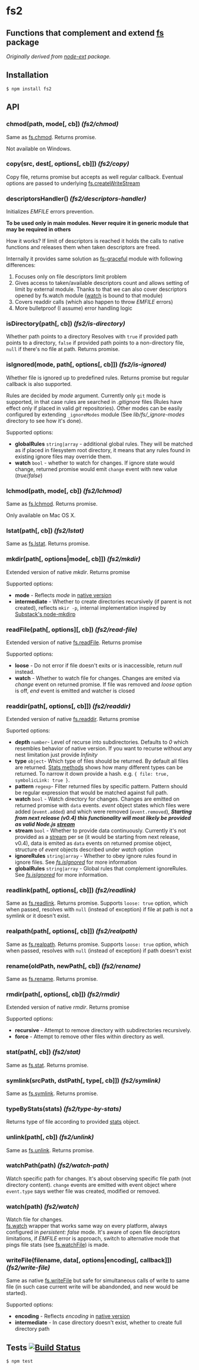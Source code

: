 # fs2

## Functions that complement and extend [fs](http://nodejs.org/api/all.html#all_file_system) package

_Originally derived from [node-ext](https://github.com/medikoo/node-ext) package._

## Installation

    $ npm install fs2

## API

### chmod(path, mode[, cb]) _(fs2/chmod)_

Same as [fs.chmod](http://nodejs.org/api/all.html#all_fs_lchmod_path_mode_callback). Returns promise.

Not available on Windows.

### copy(src, dest[, options[, cb]]) _(fs2/copy)_

Copy file, returns promise but accepts as well regular callback.
Eventual options are passed to underlying [fs.createWriteStream](http://nodejs.org/api/all.html#all_fs_createwritestream_path_options)

### descriptorsHandler() _(fs2/descriptors-handler)_

Initializes _EMFILE_ errors prevention.

**To be used only in main modules. Never require it in generic module that may be required in others**

How it works? If limit of descriptors is reached it holds the calls to native functions and releases them when taken descriptors are freed.

Internally it provides same solution as [fs-graceful](https://github.com/isaacs/node-graceful-fs) module with following differences:

1. Focuses only on file descriptors limit problem
2. Gives access to taken/available descriptors count and allows setting of limit by external module. Thanks to that we can also cover descriptors opened by fs.watch module ([watch](#watchpath) is bound to that module)
3. Covers readdir calls (which also happen to throw _EMFILE_ errors)
4. More bulletproof (I assume) error handling logic

### isDirectory(path[, cb]) _(fs2/is-directory)_

Whether path points to a directory
Resolves with `true` if provided path points to a directory, `false` if provided path points to a non-directory file, `null` if there's no file at path. Returns promise.

### isIgnored(mode, path[, options[, cb]]) _(fs2/is-ignored)_

Whether file is ignored up to predefined rules. Returns promise but regular callback is also supported.

Rules are decided by _mode_ argument. Currently only `git` mode is supported, in that case rules are searched in _.gitignore_ files (Rules have effect only if placed in valid _git_ repositories).
Other modes can be easily configured by extending `_ignoreModes` module (See _lib/fs/\_ignore-modes_ directory to see how it's done).

Supported options:

-   **globalRules** `string|array` - additional global rules. They will be matched as if placed in filesystem root directory, it means that any rules found in existing ignore files may override them.
-   **watch** `bool` - whether to watch for changes. If ignore state would change, returned promise would emit `change` event with new value (_true_/_false_)

### lchmod(path, mode[, cb]) _(fs2/lchmod)_

Same as [fs.lchmod](http://nodejs.org/api/all.html#all_fs_lchmod_path_mode_callback). Returns promise.

Only available on Mac OS X.

### lstat(path[, cb]) _(fs2/lstat)_

Same as [fs.lstat](http://nodejs.org/api/all.html#all_fs_lstat_path_callback). Returns promise.

### mkdir(path[, options|mode[, cb]]) _(fs2/mkdir)_

Extended version of native _mkdir_. Returns promise

Supported options:

-   **mode** - Reflects _mode_ in [native version](http://nodejs.org/api/all.html#all_fs_mkdir_path_mode_callback)
-   **intermediate** - Whether to create directories recursively (if parent is not created), reflects `mkir -p`, internal implementation inspired by [Substack's node-mkdirp](https://github.com/substack/node-mkdirp/)

### readFile(path[, options][, cb]) _(fs2/read-file)_

Extended version of native [fs.readFile](http://nodejs.org/api/all.html#all_fs_readfile_filename_encoding_callback). Returns promise

Supported options:

-   **loose** - Do not error if file doesn't exits or is inaccessible, return _null_ instead.
-   **watch** - Whether to watch file for changes. Changes are emited via _change_ event on returned promise. If file was removed and _loose_ option is off, _end_ event is emitted and watcher is closed

### readdir(path[, options[, cb]]) _(fs2/readdir)_

Extended version of native [fs.readdir](http://nodejs.org/api/all.html#all_fs_readdir_path_callback). Returns promise

Suported options:

-   **depth** `number`- Level of recurse into subdirectories. Defaults to _0_ which resembles behavior of native version. If you want to recurse without any nest limitation just provide _Infinity_
-   **type** `object`- Which type of files should be returned. By default all files are returned. [Stats methods](http://nodejs.org/api/all.html#all_class_fs_stats) shows how many different types can be returned. To narrow it down provide a hash. e.g. `{ file: true, symbolicLink: true }`.
-   **pattern** `regexp`- Filter returned files by specific pattern. Pattern should be regular expression that would be matched against full path.
-   **watch** `bool` - Watch directory for changes. Changes are emitted on returned promise with `data` events. _event_ object states which files were added (`event.added`) and which were removed (`event.removed`), **_Starting from next release (v0.4) this functionality will most likely be provided as valid Node.js [stream](http://nodejs.org/api/all.html#all_stream)_**
-   **stream** `bool` - Whether to provide data continuously. Currently it's not provided as a [stream](http://nodejs.org/api/all.html#all_stream) per se (it would be starting from next release, v0.4), data is emited as `data` events on returned promise object, structure of _event_ objects described under _watch_ option
-   **ignoreRules** `string|array` - Whether to obey ignore rules found in ignore files. See _[fs.isIgnored](#isignoredmode-path-options-cb)_ for more information
-   **globalRules** `string|array` - Global rules that complement ignoreRules. See _[fs.isIgnored](#isignoredmode-path-options-cb)_ for more information.

### readlink(path[, options[, cb]]) _(fs2/readlink)_

Same as [fs.readlink](http://nodejs.org/api/all.html#fs_fs_readlink_path_options_callback). Returns promise.
Supports `loose: true` option, which when passed, resolves with `null` (instead of exception) if file at path is not a symlink or it doesn't exist.

### realpath(path[, options[, cb]]) _(fs2/realpath)_

Same as [fs.realpath](http://nodejs.org/api/all.html#fs_fs_realpath_path_options_callback). Returns promise.
Supports `loose: true` option, which when passed, resolves with `null` (instead of exception) if path doesn't exist

### rename(oldPath, newPath[, cb]) _(fs2/rename)_

Same as [fs.rename](http://nodejs.org/api/all.html#all_fs_rename_oldpath_newpath_callback). Returns promise.

### rmdir(path[, options[, cb]]) _(fs2/rmdir)_

Extended version of native _rmdir_. Returns promise

Supported options:

-   **recursive** - Attempt to remove directory with subdirectories recursively.
-   **force** - Attempt to remove other files within directory as well.

### stat(path[, cb]) _(fs2/stat)_

Same as [fs.stat](http://nodejs.org/api/all.html#all_fs_stat_path_callback). Returns promise.

### symlink(srcPath, dstPath[, type[, cb]]) _(fs2/symlink)_

Same as [fs.symlink](http://nodejs.org/api/all.html#all_fs_symlink_srcpath_dstpath_type_callback). Returns promise.

### typeByStats(stats) _(fs2/type-by-stats)_

Returns type of file according to provided [stats](http://nodejs.org/api/all.html#all_class_fs_stats) object.

### unlink(path[, cb]) _(fs2/unlink)_

Same as [fs.unlink](http://nodejs.org/api/all.html#all_fs_unlink_path_callback). Returns promise.

### watchPath(path) _(fs2/watch-path)_

Watch specific path for changes. It's about observing specific file path (not directory content). `change` events are emitted with event object where `event.type` says wether file was created, modified or removed.

### watch(path) _(fs2/watch)_

Watch file for changes.  
[fs.watch](http://nodejs.org/api/all.html#all_fs_watch_filename_options_listener) wrapper that works same way on every platform, always configured in _persistent: false_ mode.
It's aware of open file descriptors limitations, if _EMFILE_ error is approach, switch to alternative mode that pings file stats (see [fs.watchFile](http://nodejs.org/api/all.html#all_fs_watchfile_filename_options_listener)) is made.

### writeFile(filename, data[, options|encoding[, callback]]) _(fs2/write-file)_

Same as native [fs.writeFile](http://nodejs.org/api/all.html#all_fs_writefile_filename_data_encoding_callback) but safe for simultaneous calls of write to same file (in such case current write will be abandonded, and new would be started).

Supported options:

-   **encoding** - Reflects _encoding_ in [native version](http://nodejs.org/api/all.html#all_fs_writefile_filename_data_options_callback)
-   **intermediate** - In case directory doesn't exist, whether to create full directory path

## Tests [![Build Status](https://travis-ci.org/medikoo/fs2.png?branch=master)](https://travis-ci.org/medikoo/fs2)

    $ npm test
